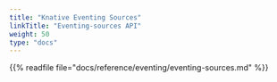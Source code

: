 ```yaml
---
title: "Knative Eventing Sources"
linkTitle: "Eventing-sources API"
weight: 50
type: "docs"
---
```


{{% readfile file="docs/reference/eventing/eventing-sources.md" %}}

